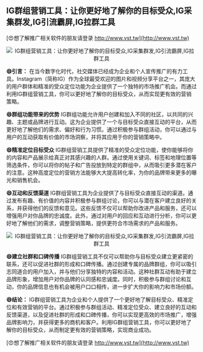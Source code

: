 ## **IG群组营销工具：让你更好地了解你的目标受众,IG采集群发,IG引流霸屏,IG拉群工具**

[😍想了解推广相关软件的朋友请登录 http://www.vst.tw](http://www.vst.tw)

 <center><img src="https://vst.tw/MP4/tuiguang/png/4.png" alt="IG群组营销工具：让你更好地了解你的目标受众,IG采集群发,IG引流霸屏,IG拉群工具"></center>

**😄引言：**
在当今数字化时代，社交媒体已经成为企业和个人宣传推广的有力工具。Instagram（简称IG）作为全球最受欢迎的图片和视频分享平台之一，其庞大的用户群体和精准的受众定位功能为企业提供了一个独特的市场推广机会。而通过利用IG群组营销工具，你可以更好地了解你的目标受众，从而实现更有效的营销策略。

**😄群组功能带来的优势**
IG群组功能允许用户创建和加入不同的社区，以共同的兴趣、主题或品牌进行互动。这为企业提供了一个与目标受众直接互动的平台，从而更好地了解他们的需求、偏好和行为习惯。通过积极参与群组活动，你可以通过与用户的互动获取有价值的市场洞察，并将其应用于你的营销策略中。

**😄精准定位目标受众**
IG群组营销工具提供了精准的受众定位功能，使你能够将你的内容和产品展示给真正对其感兴趣的人群。通过使用关键词、标签和地理位置等筛选条件，你可以将你的帖子和广告投放到特定的群组中，从而吸引更多潜在客户的注意。这种高度定位的营销方法能够大大提高转化率，为你的品牌带来更多的曝光和销售机会。

**😄互动和反馈渠道**
IG群组营销工具为企业提供了与目标受众直接互动的渠道。通过发布有趣、有价值的内容并积极参与群组讨论，你可以与潜在客户建立良好的关系，并获得他们的反馈和意见。这些反馈不仅可以帮助你改进产品和服务，还可以增强用户对你品牌的忠诚度。此外，通过对用户的回应和互动进行分析，你可以更好地了解他们的需求，调整营销策略，提供更符合市场需求的产品和服务。

 <center><img src="https://vst.tw/MP4/tuiguang/png/3.png" alt="IG群组营销工具：让你更好地了解你的目标受众,IG采集群发,IG引流霸屏,IG拉群工具"></center>

**😄建立社群和口碑传播**
IG群组营销工具不仅可以帮助你与目标受众建立更紧密的联系，还可以促进社群的形成和口碑传播。通过创建专属的品牌群组，你可以吸引志同道合的用户加入，并与他们分享独特的内容和活动。这种社群互动有助于建立品牌形象，增加用户对你品牌的认同感和忠诚度。同时，积极参与群组讨论和互动，你的品牌信息也有机会被用户口口相传，进一步扩大你的影响力和市场份额。

**😄结论：**
IG群组营销工具为企业和个人提供了一个更好地了解目标受众、精准定位和有效营销的平台。通过积极参与群组活动、精准定位受众、建立良好的互动和反馈渠道，以及促进社群的形成和口碑传播，你可以实现更高效的市场推广，增强品牌影响力，并获得更多的商机和客户。利用IG群组营销工具，你可以更好地了解你的目标受众，从而制定更有效的营销策略，实现商业成功。

[😍想了解推广相关软件的朋友请登录 http://www.vst.tw](http://www.vst.tw)



